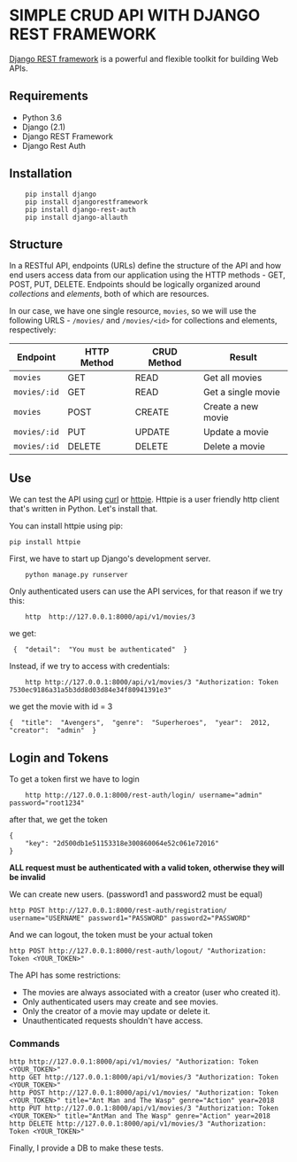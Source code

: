 # SIMPLE CRUD API WITH DJANGO REST FRAMEWORK
[Django REST framework](http://www.django-rest-framework.org/) is a powerful and flexible toolkit for building Web APIs.

## Requirements
- Python 3.6
- Django (2.1)
- Django REST Framework
- Django Rest Auth

## Installation
```
	pip install django
	pip install djangorestframework
	pip install django-rest-auth
	pip install django-allauth
```

## Structure
In a RESTful API, endpoints (URLs) define the structure of the API and how end users access data from our application using the HTTP methods - GET, POST, PUT, DELETE. Endpoints should be logically organized around _collections_ and _elements_, both of which are resources.

In our case, we have one single resource, `movies`, so we will use the following URLS - `/movies/` and `/movies/<id>` for collections and elements, respectively:

Endpoint |HTTP Method | CRUD Method | Result
-- | -- |-- |--
`movies` | GET | READ | Get all movies
`movies/:id` | GET | READ | Get a single movie
`movies`| POST | CREATE | Create a new movie
`movies/:id` | PUT | UPDATE | Update a movie
`movies/:id` | DELETE | DELETE | Delete a movie

## Use
We can test the API using [curl](https://curl.haxx.se/) or [httpie](https://github.com/jakubroztocil/httpie#installation). Httpie is a user friendly http client that's written in Python. Let's install that.

You can install httpie using pip:
```
pip install httpie
```

First, we have to start up Django's development server.
```
	python manage.py runserver
```
Only authenticated users can use the API services, for that reason if we try this:
```
	http  http://127.0.0.1:8000/api/v1/movies/3
```
we get:
```
 {  "detail":  "You must be authenticated"  }
```
Instead, if we try to access with credentials:
```
	http http://127.0.0.1:8000/api/v1/movies/3 "Authorization: Token 7530ec9186a31a5b3dd8d03d84e34f80941391e3"
```
we get the movie with id = 3
```
{  "title":  "Avengers",  "genre":  "Superheroes",  "year":  2012,  "creator":  "admin"  }
```

## Login and Tokens

To get a token first we have to login
```
	http http://127.0.0.1:8000/rest-auth/login/ username="admin" password="root1234"
```
after that, we get the token
```
{
    "key": "2d500db1e51153318e300860064e52c061e72016"
}
```
**ALL request must be authenticated with a valid token, otherwise they will be invalid**

We can create new users. (password1 and password2 must be equal)
```
http POST http://127.0.0.1:8000/rest-auth/registration/ username="USERNAME" password1="PASSWORD" password2="PASSWORD"
```
And we can logout, the token must be your actual token
```
http POST http://127.0.0.1:8000/rest-auth/logout/ "Authorization: Token <YOUR_TOKEN>" 
```

The API has some restrictions:
-   The movies are always associated with a creator (user who created it).
-   Only authenticated users may create and see movies.
-   Only the creator of a movie may update or delete it.
-   Unauthenticated requests shouldn't have access.

### Commands
```
http http://127.0.0.1:8000/api/v1/movies/ "Authorization: Token <YOUR_TOKEN>"
http GET http://127.0.0.1:8000/api/v1/movies/3 "Authorization: Token <YOUR_TOKEN>"
http POST http://127.0.0.1:8000/api/v1/movies/ "Authorization: Token <YOUR_TOKEN>" title="Ant Man and The Wasp" genre="Action" year=2018
http PUT http://127.0.0.1:8000/api/v1/movies/3 "Authorization: Token <YOUR_TOKEN>" title="AntMan and The Wasp" genre="Action" year=2018
http DELETE http://127.0.0.1:8000/api/v1/movies/3 "Authorization: Token <YOUR_TOKEN>"
```
Finally, I provide a DB to make these tests.

